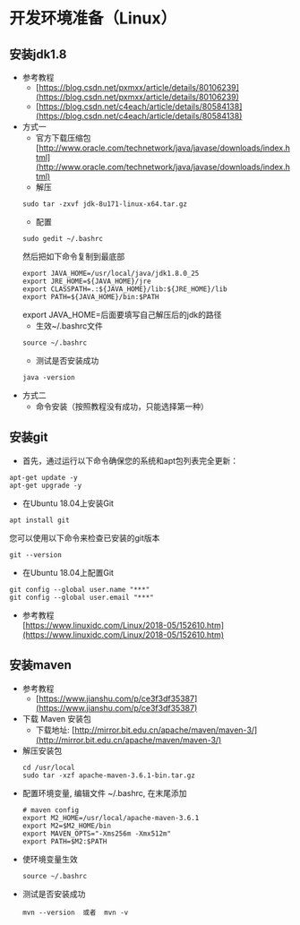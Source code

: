 # 开发环境准备（Linux）
## 安装jdk1.8
* 参考教程  
  + [https://blog.csdn.net/pxmxx/article/details/80106239](https://blog.csdn.net/pxmxx/article/details/80106239)
  + [https://blog.csdn.net/c4each/article/details/80584138](https://blog.csdn.net/c4each/article/details/80584138)
* 方式一
  + 官方下载压缩包  
    [http://www.oracle.com/technetwork/java/javase/downloads/index.html](http://www.oracle.com/technetwork/java/javase/downloads/index.html)
  + 解压  
  ```
  sudo tar -zxvf jdk-8u171-linux-x64.tar.gz 
  ```
  + 配置  
  ```
  sudo gedit ~/.bashrc
  ```
  然后把如下命令复制到最底部
  ```
  export JAVA_HOME=/usr/local/java/jdk1.8.0_25  
  export JRE_HOME=${JAVA_HOME}/jre  
  export CLASSPATH=.:${JAVA_HOME}/lib:${JRE_HOME}/lib  
  export PATH=${JAVA_HOME}/bin:$PATH
  ```
  export JAVA_HOME=后面要填写自己解压后的jdk的路径
  + 生效~/.bashrc文件
  ```
  source ~/.bashrc
  ```
  + 测试是否安装成功
  ```
  java -version
  ```
* 方式二
  + 命令安装（按照教程没有成功，只能选择第一种）
## 安装git

* 首先，通过运行以下命令确保您的系统和apt包列表完全更新：  
```
apt-get update -y
apt-get upgrade -y
```
* 在Ubuntu 18.04上安装Git  
```
apt install git
```
您可以使用以下命令来检查已安装的git版本  
```
git --version
```
* 在Ubuntu 18.04上配置Git  
```
git config --global user.name "***"
git config --global user.email "***"
```
* 参考教程  
[https://www.linuxidc.com/Linux/2018-05/152610.htm](https://www.linuxidc.com/Linux/2018-05/152610.htm)

## 安装maven
* 参考教程
  + [https://www.jianshu.com/p/ce3f3df35387](https://www.jianshu.com/p/ce3f3df35387)
* 下载 Maven 安装包
  + 下载地址: [http://mirror.bit.edu.cn/apache/maven/maven-3/](http://mirror.bit.edu.cn/apache/maven/maven-3/)
* 解压安装包
  ```
  cd /usr/local
  sudo tar -xzf apache-maven-3.6.1-bin.tar.gz
  ```
* 配置环境变量, 编辑文件 ~/.bashrc, 在末尾添加
  ```
  # maven config  
  export M2_HOME=/usr/local/apache-maven-3.6.1  
  export M2=$M2_HOME/bin  
  export MAVEN_OPTS="-Xms256m -Xmx512m"  
  export PATH=$M2:$PATH  
  ```
* 使环境变量生效
  ```
  source ~/.bashrc
  ```
* 测试是否安装成功
  ```
  mvn --version  或者  mvn -v
  ```


